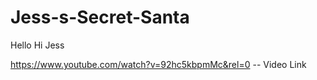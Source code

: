 # Jess-s-Secret-Santa
Hello
Hi Jess

https://www.youtube.com/watch?v=92hc5kbpmMc&rel=0 -- Video Link